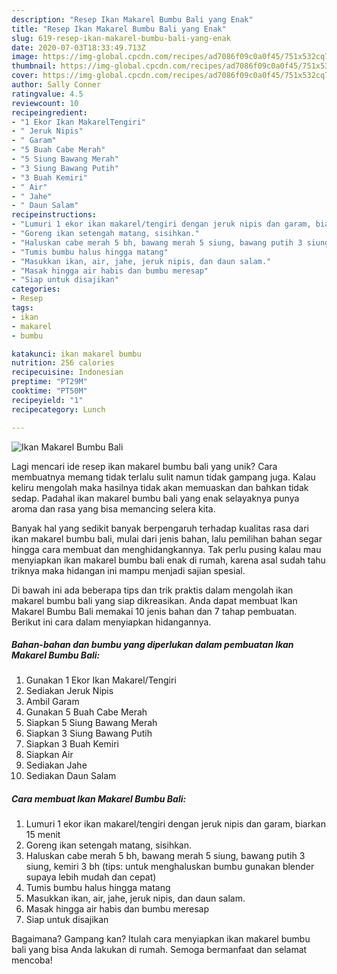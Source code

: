 ```yaml
---
description: "Resep Ikan Makarel Bumbu Bali yang Enak"
title: "Resep Ikan Makarel Bumbu Bali yang Enak"
slug: 619-resep-ikan-makarel-bumbu-bali-yang-enak
date: 2020-07-03T18:33:49.713Z
image: https://img-global.cpcdn.com/recipes/ad7086f09c0a0f45/751x532cq70/ikan-makarel-bumbu-bali-foto-resep-utama.jpg
thumbnail: https://img-global.cpcdn.com/recipes/ad7086f09c0a0f45/751x532cq70/ikan-makarel-bumbu-bali-foto-resep-utama.jpg
cover: https://img-global.cpcdn.com/recipes/ad7086f09c0a0f45/751x532cq70/ikan-makarel-bumbu-bali-foto-resep-utama.jpg
author: Sally Conner
ratingvalue: 4.5
reviewcount: 10
recipeingredient:
- "1 Ekor Ikan MakarelTengiri"
- " Jeruk Nipis"
- " Garam"
- "5 Buah Cabe Merah"
- "5 Siung Bawang Merah"
- "3 Siung Bawang Putih"
- "3 Buah Kemiri"
- " Air"
- " Jahe"
- " Daun Salam"
recipeinstructions:
- "Lumuri 1 ekor ikan makarel/tengiri dengan jeruk nipis dan garam, biarkan 15 menit"
- "Goreng ikan setengah matang, sisihkan."
- "Haluskan cabe merah 5 bh, bawang merah 5 siung, bawang putih 3 siung, kemiri 3 bh (tips: untuk menghaluskan bumbu gunakan blender supaya lebih mudah dan cepat)"
- "Tumis bumbu halus hingga matang"
- "Masukkan ikan, air, jahe, jeruk nipis, dan daun salam."
- "Masak hingga air habis dan bumbu meresap"
- "Siap untuk disajikan"
categories:
- Resep
tags:
- ikan
- makarel
- bumbu

katakunci: ikan makarel bumbu 
nutrition: 256 calories
recipecuisine: Indonesian
preptime: "PT29M"
cooktime: "PT50M"
recipeyield: "1"
recipecategory: Lunch

---
```



![Ikan Makarel Bumbu Bali](https://img-global.cpcdn.com/recipes/ad7086f09c0a0f45/751x532cq70/ikan-makarel-bumbu-bali-foto-resep-utama.jpg)

Lagi mencari ide resep ikan makarel bumbu bali yang unik? Cara membuatnya memang tidak terlalu sulit namun tidak gampang juga. Kalau keliru mengolah maka hasilnya tidak akan memuaskan dan bahkan tidak sedap. Padahal ikan makarel bumbu bali yang enak selayaknya punya aroma dan rasa yang bisa memancing selera kita.



Banyak hal yang sedikit banyak berpengaruh terhadap kualitas rasa dari ikan makarel bumbu bali, mulai dari jenis bahan, lalu pemilihan bahan segar hingga cara membuat dan menghidangkannya. Tak perlu pusing kalau mau menyiapkan ikan makarel bumbu bali enak di rumah, karena asal sudah tahu triknya maka hidangan ini mampu menjadi sajian spesial.


Di bawah ini ada beberapa tips dan trik praktis dalam mengolah ikan makarel bumbu bali yang siap dikreasikan. Anda dapat membuat Ikan Makarel Bumbu Bali memakai 10 jenis bahan dan 7 tahap pembuatan. Berikut ini cara dalam menyiapkan hidangannya.

<!--inarticleads1-->

##### Bahan-bahan dan bumbu yang diperlukan dalam pembuatan Ikan Makarel Bumbu Bali:

1. Gunakan 1 Ekor Ikan Makarel/Tengiri
1. Sediakan  Jeruk Nipis
1. Ambil  Garam
1. Gunakan 5 Buah Cabe Merah
1. Siapkan 5 Siung Bawang Merah
1. Siapkan 3 Siung Bawang Putih
1. Siapkan 3 Buah Kemiri
1. Siapkan  Air
1. Sediakan  Jahe
1. Sediakan  Daun Salam




<!--inarticleads2-->

##### Cara membuat Ikan Makarel Bumbu Bali:

1. Lumuri 1 ekor ikan makarel/tengiri dengan jeruk nipis dan garam, biarkan 15 menit
1. Goreng ikan setengah matang, sisihkan.
1. Haluskan cabe merah 5 bh, bawang merah 5 siung, bawang putih 3 siung, kemiri 3 bh (tips: untuk menghaluskan bumbu gunakan blender supaya lebih mudah dan cepat)
1. Tumis bumbu halus hingga matang
1. Masukkan ikan, air, jahe, jeruk nipis, dan daun salam.
1. Masak hingga air habis dan bumbu meresap
1. Siap untuk disajikan




Bagaimana? Gampang kan? Itulah cara menyiapkan ikan makarel bumbu bali yang bisa Anda lakukan di rumah. Semoga bermanfaat dan selamat mencoba!
